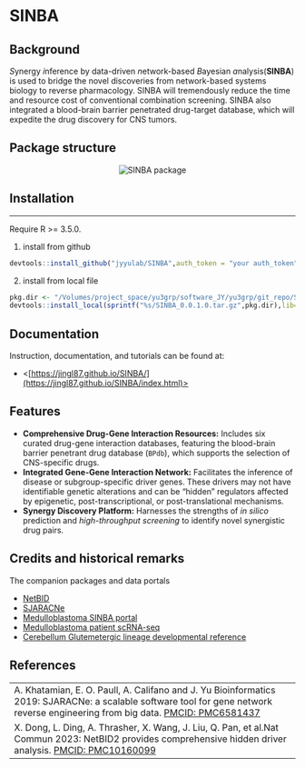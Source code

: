 
<!--README.md is generated from README.Rmd. Please edit that file -->

# SINBA

<!-- badges: start -->
<!-- badges: end -->

## Background

*S*ynergy *i*nference by data-driven *n*etwork-based *B*ayesian
*a*nalysis(**SINBA**) is used to bridge the novel discoveries from
network-based systems biology to reverse pharmacology. SINBA will
tremendously reduce the time and resource cost of conventional
combination screening. SINBA also integrated a blood-brain barrier
penetrated drug-target database, which will expedite the drug discovery
for CNS tumors.

## Package structure

<center>

![SINBA package ](https://github.com/jyyulab/SINBA_1.0/blob/master/SINBA_1.0.png)


</center>

## Installation

------------------------------------------------------------------------

Require R \>= 3.5.0.

1.  install from github

``` r
devtools::install_github("jyyulab/SINBA",auth_token = "your auth_token", lib="your lib path")
```

2.  install from local file

``` r
pkg.dir <- "/Volumes/project_space/yu3grp/software_JY/yu3grp/git_repo/SINBA" #"/research/projects/yu3grp/software_JY/yu3grp/git_repo/SINBA_1.O"
devtools::install_local(sprintf("%s/SINBA_0.0.1.0.tar.gz",pkg.dir),lib="your lib path")
```

## Documentation

Instruction, documentation, and tutorials can be found at:

- <[https://jingl87.github.io/SINBA/](https://jingl87.github.io/SINBA/index.html)>

## Features

- **Comprehensive Drug-Gene Interaction Resources:** Includes six
  curated drug-gene interaction databases, featuring the blood-brain
  barrier penetrant drug database (`BPdb`), which supports the selection
  of CNS-specific drugs.  
- **Integrated Gene-Gene Interaction Network:** Facilitates the
  inference of disease or subgroup-specific driver genes. These drivers
  may not have identifiable genetic alterations and can be “hidden”
  regulators affected by epigenetic, post-transcriptional, or
  post-translational mechanisms.
- **Synergy Discovery Platform:** Harnesses the strengths of *in silico*
  prediction and *high-throughput screening* to identify novel
  synergistic drug pairs.

## Credits and historical remarks

The companion packages and data portals

- [NetBID](https://github.com/jyyulab/NetBID)
- [SJARACNe](https://github.com/jyyulab/SJARACNe)
- [Medulloblastoma SINBA
  portal](https://yulab-stjude.shinyapps.io/SINBA_MB/)
- [Medulloblastoma patient
  scRNA-seq](https://scminer.stjude.org/study/GSE155446)
- [Cerebellum Glutemetergic lineage developmental
  reference](https://scminer.stjude.org/study/Glutamatergic-lineage)

## References

<table>
<tr>
<td>
A. Khatamian, E. O. Paull, A. Califano and J. Yu Bioinformatics 2019:
SJARACNe: a scalable software tool for gene network reverse engineering
from big data.
<a href='https://academic.oup.com/bioinformatics/article/35/12/2165/5156064'>PMCID:
PMC6581437</a>
</td>
</tr>
<tr>
<td>
X. Dong, L. Ding, A. Thrasher, X. Wang, J. Liu, Q. Pan, et al.Nat Commun
2023: NetBID2 provides comprehensive hidden driver analysis.
<a href='https://www.ncbi.nlm.nih.gov/pubmed/37142594'>PMCID:
PMC10160099</a>
</td>
</tr>
</table>
